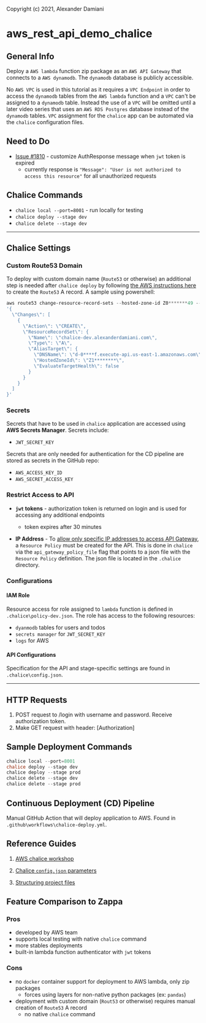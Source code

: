 Copyright (c) 2021, Alexander Damiani

# aws_rest_api_demo_chalice

## General Info

Deploy a `AWS lambda` function zip package as an `AWS API Gateway` that connects to a `AWS dynamodb`. The `dynamodb` database is publicly accessible.

No `AWS VPC` is used in this tutorial as it requires a `VPC Endpoint` in order to access the `dynamodb` tables from the `AWS lambda` function and a `VPC` can't be assigned to a `dynamodb` table. Instead the use of a `VPC` will be omitted until a later video series that uses an `AWS RDS Postgres` database instead of the `dynamodb` tables. `VPC` assignment for the `chalice` app can be automated via the `chalice` configuration files.

## Need to Do

* [Issue #1810](https://github.com/aws/chalice/issues/1810) - customize AuthResponse message when `jwt` token is expired
  * currently response is `"Message": "User is not authorized to access this resource"` for all unauthorized requests

## Chalice Commands

* `chalice local --port=8001` - run locally for testing
* `chalice deploy --stage dev`
* `chalice delete --stage dev`

---

## Chalice Settings

### Custom Route53 Domain

To deploy with custom domain name (`Route53` or otherwise) an additional step is needed after `chalice deploy` by following [the AWS instructions here](https://aws.amazon.com/blogs/developer/configuring-custom-domain-names-with-aws-chalice/) to create the `Route53` A record. A sample using powershell:

```powershell
aws route53 change-resource-record-sets --hosted-zone-id Z0*******49 --change-batch `
'{
  \"Changes\": [
    {
      \"Action\": \"CREATE\",
      \"ResourceRecordSet\": {
        \"Name\": \"chalice-dev.alexanderdamiani.com\",
        \"Type\": \"A\",
        \"AliasTarget\": {
          \"DNSName\": \"d-0****f.execute-api.us-east-1.amazonaws.com\",
          \"HostedZoneId\": \"Z1********\",
          \"EvaluateTargetHealth\": false
        }
      }
    }
  ]
}'
```

### Secrets

Secrets that have to be used in `chalice` application are accessed using **AWS Secrets Manager**. Secrets include:

* `JWT_SECRET_KEY`

Secrets that are only needed for authentication for the CD pipeline are stored as secrets in the GitHub repo:

* `AWS_ACCESS_KEY_ID`
* `AWS_SECRET_ACCESS_KEY`

### Restrict Access to API

* **`jwt` tokens** - authorization token is returned on login and is used for accessing any additional endpoints
  * token expires after 30 minutes

* **IP Address** - To [allow only specific IP addresses to access API Gateway](https://aws.amazon.com/premiumsupport/knowledge-center/api-gateway-resource-policy-access/), a `Resource Policy` must be created for the API. This is done in `chalice` via the `api_gateway_policy_file` flag that points to a json file with the `Resource Policy` definition. The json file is located in the `.chalice` directory.

### Configurations

#### IAM Role

Resource access for role assigned to `lambda` function is defined in `.chalice\policy-dev.json`. The role has access to the following resources:

* `dyanmodb` tables for users and todos
* `secrets manager` for `JWT_SECRET_KEY`
* `logs` for AWS

#### API Configurations

Specification for the API and stage-specific settings are found in `.chalice\config.json`.

---

## HTTP Requests

1. POST request to /login with username and password. Receive authorization token.
2. Make GET request with header: [Authorization]

## Sample Deployment Commands

```powershell
chalice local --port=8001
chalice deploy --stage dev
chalice deploy --stage prod
chalice delete --stage dev
chalice delete --stage prod
```

## Continuous Deployment (CD) Pipeline

Manual GitHub Action that will deploy application to AWS. Found in `.github\workflows\chalice-deploy.yml`.

## Reference Guides

1. [AWS chalice workshop](https://github.com/aws-samples/chalice-workshop)

2. [Chalice `config.json` parameters](https://aws.github.io/chalice/topics/configfile)

3. [Structuring project files](https://aws.github.io/chalice/topics/packaging.html)

## Feature Comparison to Zappa

### Pros

* developed by AWS team
* supports local testing with native `chalice` command
* more stables deployments
* built-in lambda function authenticator with `jwt` tokens

### Cons

* no `docker` container support for deployment to AWS lambda, only zip packages
  * forces using layers for non-native python packages (ex: `pandas`)
* deployment with custom domain (`Rout53` or otherwise) requires manual creation of `Route53` A record
  * no native `chalice` command
